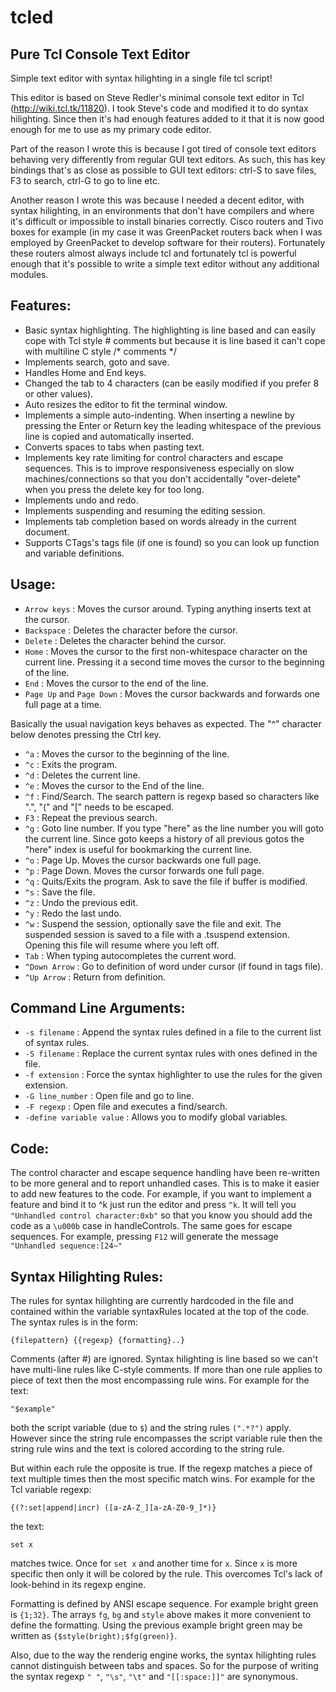 tcled
=====

Pure Tcl Console Text Editor
----------------------------
Simple text editor with syntax hilighting in a single file tcl script!

This editor is based on Steve Redler's minimal console text editor
in Tcl (http://wiki.tcl.tk/11820). I took Steve's code and modified it to do
syntax hilighting. Since then it's had enough features added to it that it is now
good enough for me to use as my primary code editor.

Part of the reason I wrote this is because I got tired of console text editors behaving
very differently from regular GUI text editors. As such, this has key bindings that's
as close as possible to GUI text editors: ctrl-S to save files, F3 to search,
ctrl-G to go to line etc.

Another reason I wrote this was because I needed a decent editor, with syntax hilighting,
in an environments that don't have compilers and where it's difficult or impossible to
install binaries correctly. Cisco routers and Tivo boxes for example (in my case it was
GreenPacket routers back when I was employed by GreenPacket to develop software for
their routers). Fortunately these routers almost always include tcl and fortunately
tcl is powerful enough that it's possible to write a simple text editor without any
additional modules.

Features:
---------
- Basic syntax highlighting. The highlighting is line based and can easily cope with Tcl style # comments but because it is line based it can't cope with multiline C style /* comments */
- Implements search, goto and save.
- Handles Home and End keys.
- Changed the tab to 4 characters (can be easily modified if you prefer 8 or other values).
- Auto resizes the editor to fit the terminal window.
- Implements a simple auto-indenting. When inserting a newline by pressing the Enter or Return key the leading whitespace of the previous line is copied and automatically inserted.
- Converts spaces to tabs when pasting text.
- Implements key rate limiting for control characters and escape sequences. This is to improve responsiveness especially on slow machines/connections so that you don't accidentally "over-delete" when you press the delete key for too long.
- Implements undo and redo.
- Implements suspending and resuming the editing session.
- Implements tab completion based on words already in the current document.
- Supports CTags's tags file (if one is found) so you can look up function and variable definitions.

Usage:
------
- `Arrow keys` : Moves the cursor around. Typing anything inserts text at the cursor.
- `Backspace` : Deletes the character before the cursor.
- `Delete` : Deletes the character behind the cursor.
- `Home` : Moves the cursor to the first non-whitespace character on the current line. Pressing it a second time moves the cursor to the beginning of the line.
- `End` : Moves the cursor to the end of the line.
- `Page Up` and `Page Down` : Moves the cursor backwards and forwards one full page at a time.

Basically the usual navigation keys behaves as expected. The "^" character below denotes pressing the Ctrl key.
- `^a` : Moves the cursor to the beginning of the line.
- `^c` : Exits the program.
- `^d` : Deletes the current line.
- `^e` : Moves the cursor to the End of the line.
- `^f` : Find/Search. The search pattern is regexp based so characters like ".", "(" and "[" needs to be escaped.
- `F3` : Repeat the previous search.
- `^g` : Goto line number. If you type "here" as the line number you will goto the current line. Since goto keeps a history of all previous gotos the "here" index is useful for bookmarking the current line.
- `^o` : Page Up. Moves the cursor backwards one full page.
- `^p` : Page Down. Moves the cursor forwards one full page.
- `^q` : Quits/Exits the program. Ask to save the file if buffer is modified.
- `^s` : Save the file.
- `^z` : Undo the previous edit.
- `^y` : Redo the last undo.
- `^w` : Suspend the session, optionally save the file and exit. The suspended session is saved to a file with a .tsuspend extension. Opening this file will resume where you left off.
- `Tab` : When typing autocompletes the current word.
- `^Down Arrow` : Go to definition of word under cursor (if found in tags file).
- `^Up Arrow` : Return from definition.

Command Line Arguments:
-----------------------
- `-s filename` : Append the syntax rules defined in a file to the current list of syntax rules.
- `-S filename` : Replace the current syntax rules with ones defined in the file.
- `-f extension` : Force the syntax highlighter to use the rules for the given extension.
- `-G line_number` : Open file and go to line.
- `-F regexp` : Open file and executes a find/search.
- `-define variable value` : Allows you to modify global variables.

Code:
-----
The control character and escape sequence handling have been re-written to be more
general and to report unhandled cases. This is to make it easier to add new features
to the code. For example, if you want to implement a feature and bind it to ^k just
run the editor and press `^k`. It will tell you `"Unhandled control character:0xb"` 
so that you know you should add the code as a `\u000b` case in handleControls.
The same goes for escape sequences. For example, pressing `F12` will generate the
message `"Unhandled sequence:[24~"`

Syntax Hilighting Rules:
------------------------
The rules for syntax hilighting are currently hardcoded in the file and contained within
the variable syntaxRules located at the top of the code. The syntax rules is in the form:

    {filepattern} {{regexp} {formatting}..}

Comments (after #) are ignored. Syntax hilighting is line based so we can't have 
multi-line rules like C-style comments.
If more than one rule applies to piece of text then the most encompassing rule wins. 
For example for the text:

    "$example"
	
both the script variable (due to `$`) and the string rules `(".*?")` apply. 
However since the string rule encompasses the script variable rule then the 
string rule wins and the text is colored according to the string rule.

But within each rule the opposite is true. If the regexp matches a piece of 
text multiple times then the most specific match wins. For example for the Tcl 
variable regexp:

    {(?:set|append|incr) ([a-zA-Z_][a-zA-Z0-9_]*)}

the text:

    set x

matches twice. Once for `set x` and another time for `x`. Since `x` is more specific 
then only it will be colored by the rule. This overcomes Tcl's lack of look-behind 
in its regexp engine.

Formatting is defined by ANSI escape sequence. For example bright green is `{1;32}`. 
The arrays `fg`, `bg` and `style` above makes it more convenient to define the 
formatting. Using the previous example bright green may be written as 
`{$style(bright);$fg(green)}`.

Also, due to the way the renderig engine works, the syntax hilighting rules cannot 
distinguish between tabs and spaces. So for the purpose of writing the syntax 
regexp `" "`, `"\s"`, `"\t"` and `"[[:space:]]"` are synonymous.
